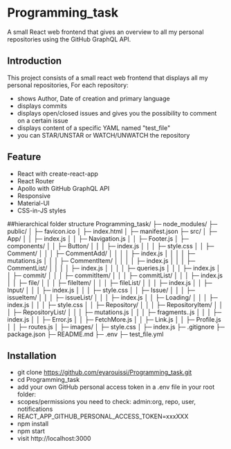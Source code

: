 # Programming_task
A small React web frontend that gives an overview to all my personal repositories using the GitHub GraphQL API.
## Introduction
This project consists of a small react web frontend that displays all my personal repositories, For each repository:
*  shows Author, Date of creation and primary language
*  displays commits
*  displays open/closed issues and gives you the possibility to comment on a certain issue
*  displays content of a specific YAML named "test_file"
*  you can STAR/UNSTAR or WATCH/UNWATCH the repository

## Feature
*  React with create-react-app
*  React Router 
*  Apollo with GitHub GraphQL API
*  Responsive
*  Material-UI 
*  CSS-in-JS styles

##hierarchical folder structure
Programming_task/
├─ node_modules/
├─ public/
│  ├─ favicon.ico
│  ├─ index.html
│  ├─ manifest.json
├─ src/
│  ├─ App/
│  │  ├─ index.js
│  │  ├─ Navigation.js
│  │  ├─ Footer.js
│  ├─ components/
│  │  ├─ Button/
│  │  │  ├─ index.js
│  │  │  ├─ style.css
│  │  ├─ Comment/
│  │  │  ├─ CommentAdd/
│  │  │  │  ├─ index.js
│  │  │  │  ├─ mutations.js
│  │  │  ├─ CommentItem/
│  │  │  │  ├─ index.js
│  │  │  ├─ CommentList/
│  │  │  │  ├─ index.js
│  │  │  │  ├─ queries.js
│  │  │  ├─ index.js
│  │  ├─ commit/
│  │  │  ├─ commitItem/
│  │  │  ├─ commitList/
│  │  │  ├─ index.js
│  │  ├─ file/
│  │  │  ├─ fileItem/
│  │  │  ├─ fileList/
│  │  │  ├─ index.js
│  │  ├─ Input/
│  │  │  ├─ index.js
│  │  │  ├─ style.css
│  │  ├─ Issue/
│  │  │  ├─ issueItem/
│  │  │  ├─ issueList/
│  │  │  ├─ index.js
│  │  ├─ Loading/
│  │  │  ├─ index.js
│  │  │  ├─ style.css
│  │  ├─ Repository/
│  │  │  ├─ RepositoryItem/
│  │  │  ├─ RepositoryList/
│  │  │  ├─ mutations.js
│  │  │  ├─ fragments..js
│  │  │  ├─ index.js
│  │  ├─ Error.js
│  │  ├─ FetchMore.js
│  │  ├─ Link.js
│  │  ├─ Profile.js
│  │  ├─ routes.js
│  ├─ images/
│  ├─ style.css
│  ├─ index.js
├─ .gitignore
├─ package.json
├─ README.md
├─ .env
├─ test_file.yml


## Installation

*  git clone https://github.com/eyarouissi/Programming_task.git
*  cd Programming_task
*  add your own GitHub personal access token in a .env file in your root folder:
  * scopes/permissions you need to check: admin:org, repo, user, notifications
  * REACT_APP_GITHUB_PERSONAL_ACCESS_TOKEN=xxxXXX
*  npm install
*  npm start
*  visit http://localhost:3000
